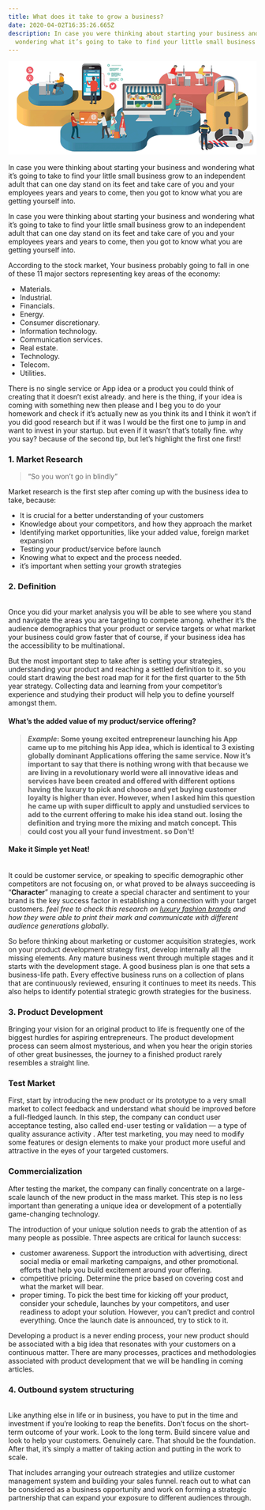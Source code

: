 ```yaml
---
title: What does it take to grow a business?
date: 2020-04-02T16:35:26.665Z
description: In case you were thinking about starting your business and
  wondering what it’s going to take to find your little small business grow...
---
```

![blog header](blog1.gif)

In case you were thinking about starting your business and wondering what it’s going to take to find your little small business grow to an independent adult that can one day stand on its feet and take care of you and your employees years and years to come, then you got to know what you are getting yourself into.

In case you were thinking about starting your business and wondering what it’s going to take to find your little small business grow to an independent adult that can one day stand on its feet and take care of you and your employees years and years to come, then you got to know what you are getting yourself into.

According to the stock market, Your business probably going to fall in one of these 11 major sectors representing key areas of the economy:

* Materials.
* Industrial.
* Financials.
* Energy.
* Consumer discretionary.
* Information technology.
* Communication services.
* Real estate.
* Technology.
* Telecom.
* Utilities.

There is no single service or App idea or a product you could think of creating that it doesn’t exist already. and here is the thing, if your idea is coming with something new then please and I beg you to do your homework and check if it’s actually new as you think its and I think it won’t if you did good research but if it was I would be the first one to jump in and want to invest in your startup. but even if it wasn’t that’s totally fine. why you say? because of the second tip, but let’s highlight the first one first!



### 1. **Market Research**

> “So you won’t go in blindly”

Market research is the first step after coming up with the business idea to take, because:

* It is crucial for a better understanding of your customers
* Knowledge about your competitors, and how they approach the market
* Identifying market opportunities, like your added value, foreign market expansion
* Testing your product/service before launch
* Knowing what to expect and the process needed.
* it’s important when setting your growth strategies

### 2. **Definition**

\
Once you did your market analysis you will be able to see where you stand and navigate the areas you are targeting to compete among. whether it’s the audience demographics that your product or service targets or what market your business could grow faster that of course, if your business idea has the accessibility to be multinational.

But the most important step to take after is setting your strategies, understanding your product and reaching a settled definition to it. so you could start drawing the best road map for it for the first quarter to the 5th year strategy. Collecting data and learning from your competitor’s experience and studying their product will help you to define yourself amongst them.

#### What’s the added value of my product/service offering?

> ***Example*: Some young excited entrepreneur launching his App came up to me pitching his App idea, which is identical to 3 existing globally dominant Applications offering the same service. Now it’s important to say that there is nothing wrong with that because we are living in a revolutionary world were all innovative ideas and services have been created and offered with different options having the luxury to pick and choose and yet buying customer loyalty is higher than ever. However, when I asked him this question he came up with super difficult to apply and unstudied services to add to the current offering to make his idea stand out. losing the definition and trying more the mixing and match concept. This could cost you all your fund investment. so Don’t!**



#### Make it Simple yet Neat!

\
It could be customer service, or speaking to specific demographic other competitors are not focusing on, or what proved to be always succeeding is “**Character**” managing to create a special character and sentiment to your brand is the key success factor in establishing a connection with your target customers. *feel free to check this research on [luxury fashion brands](https://www.hookcreatives.com/fashion-luxury-brands/) and how they were able to print their mark and communicate with different audience generations globally*.

So before thinking about marketing or customer acquisition strategies, work on your product development strategy first, develop internally all the missing elements. Any mature business went through multiple stages and it starts with the development stage. A good business plan is one that sets a business-life path. Every effective business runs on a collection of plans that are continuously reviewed, ensuring it continues to meet its needs. This also helps to identify potential strategic growth strategies for the business.

### 3. **Product Development**

Bringing your vision for an original product to life is frequently one of the biggest hurdles for aspiring entrepreneurs. The product development process can seem almost mysterious, and when you hear the origin stories of other great businesses, the journey to a finished product rarely resembles a straight line.

### Test Market

First, start by introducing the new product or its prototype to a very small market to collect feedback and understand what should be improved before a full-fledged launch. In this step, the company can conduct user acceptance testing, also called end-user testing or validation — a type of quality assurance activity . After test marketing, you may need to modify some features or design elements to make your product more useful and attractive in the eyes of your targeted customers.

### Commercialization

After testing the market, the company can finally concentrate on a large-scale launch of the new product in the mass market. This step is no less important than generating a unique idea or development of a potentially game-changing technology.

The introduction of your unique solution needs to grab the attention of as many people as possible. Three aspects are critical for launch success:

* customer awareness. Support the introduction with advertising, direct social media or email marketing campaigns, and other promotional. efforts that help you build excitement around your offering.
* competitive pricing. Determine the price based on covering cost and what the market will bear.
* proper timing. To pick the best time for kicking off your product, consider your schedule, launches by your competitors, and user readiness to adopt your solution. However, you can’t predict and control everything. Once the launch date is announced, try to stick to it.

Developing a product is a never ending process, your new product should be associated with a big idea that resonates with your customers on a continuous matter. There are many processes, practices and methodologies associated with product development that we will be handling in coming articles.

### 4. **Outbound system structuring**

\
Like anything else in life or in business, you have to put in the time and investment if you’re looking to reap the benefits. Don’t focus on the short-term outcome of your work. Look to the long term. Build sincere value and look to help your customers. Genuinely care. That should be the foundation. After that, it’s simply a matter of taking action and putting in the work to scale.

That includes arranging your outreach strategies and utilize customer management system and building your sales funnel. reach out to what can be considered as a business opportunity and work on forming a strategic partnership that can expand your exposure to different audiences through.